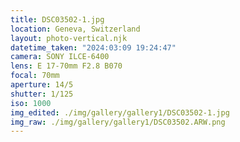 ```yaml
---
title: DSC03502-1.jpg
location: Geneva, Switzerland
layout: photo-vertical.njk
datetime_taken: "2024:03:09 19:24:47"
camera: SONY ILCE-6400
lens: E 17-70mm F2.8 B070
focal: 70mm
aperture: 14/5
shutter: 1/125
iso: 1000
img_edited: ./img/gallery/gallery1/DSC03502-1.jpg
img_raw: ./img/gallery/gallery1/DSC03502.ARW.png
---
```

